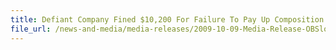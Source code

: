 ```yaml
---
title: Defiant Company Fined $10,200 For Failure To Pay Up Composition Sums For Repreated Import GST Payment Violations 
file_url: /news-and-media/media-releases/2009-10-09-Media-Release-OBSlogs.pdf
---
```

